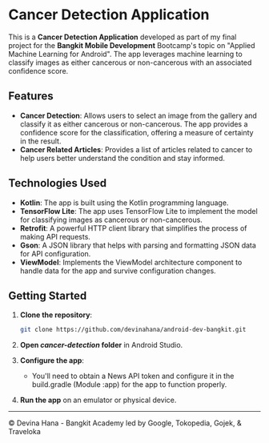 # Cancer Detection Application

This is a **Cancer Detection Application** developed as part of my final project for the **Bangkit Mobile Development** Bootcamp's topic on "Applied Machine Learning for Android". The app leverages machine learning to classify images as either cancerous or non-cancerous with an associated confidence score. 

## Features

- **Cancer Detection**: Allows users to select an image from the gallery and classify it as either cancerous or non-cancerous. The app provides a confidence score for the classification, offering a measure of certainty in the result.
- **Cancer Related Articles**: Provides a list of articles related to cancer to help users better understand the condition and stay informed.

## Technologies Used

- **Kotlin**: The app is built using the Kotlin programming language.
- **TensorFlow Lite**: The app uses TensorFlow Lite to implement the model for classifying images as cancerous or non-cancerous.
- **Retrofit**: A powerful HTTP client library that simplifies the process of making API requests.
- **Gson**: A JSON library that helps with parsing and formatting JSON data for API configuration.
- **ViewModel**: Implements the ViewModel architecture component to handle data for the app and survive configuration changes.

## Getting Started

1. **Clone the repository**:
    ```bash
    git clone https://github.com/devinahana/android-dev-bangkit.git
    ```
2. **Open *cancer-detection* folder** in Android Studio.

3. **Configure the app**:
    - You'll need to obtain a News API token and configure it in the build.gradle (Module :app) for the app to function properly.

4. **Run the app** on an emulator or physical device.

***

© Devina Hana - Bangkit Academy led by Google, Tokopedia, Gojek, & Traveloka